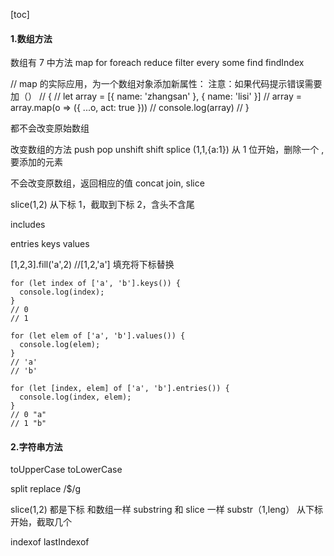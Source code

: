 [toc]

#### 1.数组方法

数组有 7 中方法
map for foreach reduce filter every some find findIndex

// map 的实际应用，为一个数组对象添加新属性： 注意：如果代码提示错误需要加（）
// {
// let array = [{ name: 'zhangsan' }, { name: 'lisi' }]
// array = array.map(o => ({ ...o, act: true }))
// console.log(array)
// }

都不会改变原始数组

改变数组的方法
push pop
unshift shift
splice (1,1,{a:1}) 从 1 位开始，删除一个 ,要添加的元素

不会改变原数组，返回相应的值
concat join, slice

slice(1,2) 从下标 1，截取到下标 2，含头不含尾

includes

entries
keys
values

[1,2,3].fill('a',2) //[1,2,'a'] 填充将下标替换

```
for (let index of ['a', 'b'].keys()) {
  console.log(index);
}
// 0
// 1

for (let elem of ['a', 'b'].values()) {
  console.log(elem);
}
// 'a'
// 'b'

for (let [index, elem] of ['a', 'b'].entries()) {
  console.log(index, elem);
}
// 0 "a"
// 1 "b"
```

#### 2.字符串方法

toUpperCase
toLowerCase

split
replace /\$/g

slice(1,2) 都是下标 和数组一样
substring 和 slice 一样
substr（1,leng） 从下标开始，截取几个

indexof
lastIndexof
